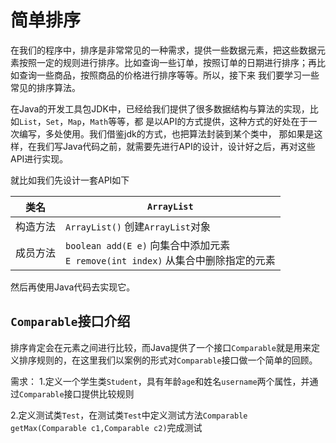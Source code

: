 # 简单排序

在我们的程序中，排序是非常常见的一种需求，提供一些数据元素，把这些数据元素按照一定的规则进行排序。比如查询一些订单，按照订单的日期进行排序；再比如查询一些商品，按照商品的价格进行排序等等。所以，接下来 我们要学习一些常见的排序算法。 

在Java的开发工具包JDK中，已经给我们提供了很多数据结构与算法的实现，比如`List`，`Set`，`Map`，`Math`等等，都 是以API的方式提供，这种方式的好处在于一次编写，多处使用。我们借鉴jdk的方式，也把算法封装到某个类中， 那如果是这样，在我们写Java代码之前，就需要先进行API的设计，设计好之后，再对这些API进行实现。

就比如我们先设计一套API如下

| 类名     | `ArrayList`                                                  |
| -------- | ------------------------------------------------------------ |
| 构造方法 | `ArrayList()` 创建`ArrayList`对象                            |
| 成员方法 | `boolean add(E e)` 向集合中添加元素  <br />`E remove(int index)` 从集合中删除指定的元素 |

然后再使用Java代码去实现它。

## `Comparable`接口介绍

排序肯定会在元素之间进行比较，而Java提供了一个接口`Comparable`就是用来定义排序规则的，在这里我们以案例的形式对`Comparable`接口做一个简单的回顾。

需求：
	1.定义一个学生类`Student`，具有年龄`age`和姓名`username`两个属性，并通过`Comparable`接口提供比较规则

​	2.定义测试类`Test`，在测试类`Test`中定义测试方法`Comparable getMax(Comparable c1,Comparable c2)`完成测试

